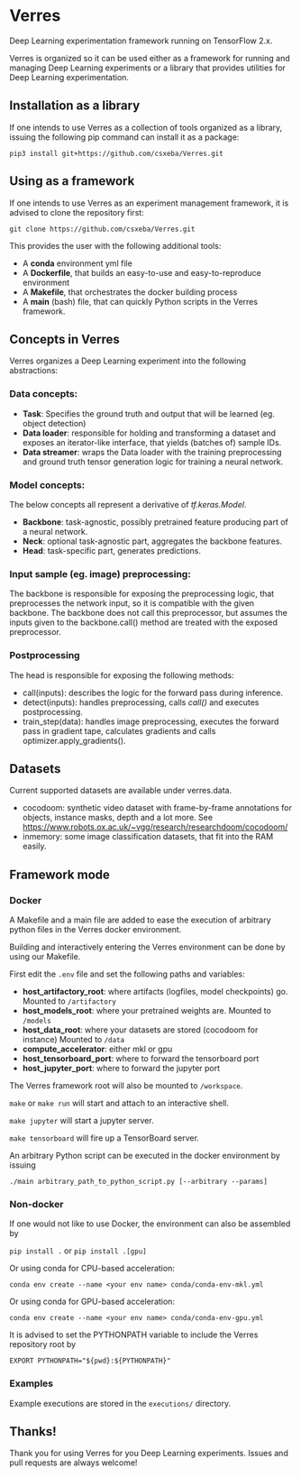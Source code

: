 # Verres

Deep Learning experimentation framework running on TensorFlow 2.x.

Verres is organized so it can be used either as a framework for running and
managing Deep Learning experiments or a library that provides utilities for
Deep Learning experimentation.

## Installation as a library

If one intends to use Verres as a collection of tools organized as a library,
issuing the following pip command can install it as a package:

```pip3 install git+https://github.com/csxeba/Verres.git ```

## Using as a framework

If one intends to use Verres as an experiment management framework, it is advised
to clone the repository first:

```git clone https://github.com/csxeba/Verres.git```

This provides the user with the following additional tools:
- A **conda** environment yml file
- A **Dockerfile**, that builds an easy-to-use and easy-to-reproduce environment
- A **Makefile**, that orchestrates the docker building process
- A **main** (bash) file, that can quickly Python scripts in the Verres framework. 

## Concepts in Verres

Verres organizes a Deep Learning experiment into the following abstractions:

### Data concepts:

- **Task**: Specifies the ground truth and output that will be learned (eg. object detection)
- **Data loader**: responsible for holding and transforming a dataset and exposes
an iterator-like interface, that yields (batches of) sample IDs.
- **Data streamer**: wraps the Data loader with the training preprocessing and
ground truth tensor generation logic for training a neural network.

### Model concepts:

The below concepts all represent a derivative of _tf.keras.Model_.

- **Backbone**: task-agnostic, possibly pretrained feature producing part of a neural network.
- **Neck**: optional task-agnostic part, aggregates the backbone features.
- **Head**: task-specific part, generates predictions.

### Input sample (eg. image) preprocessing:
The backbone is responsible for exposing the preprocessing logic, that
preprocesses the network input, so it is compatible with the given backbone.
The backbone does not call this preprocessor, but assumes the inputs given to the
backbone.call() method are treated with the exposed preprocessor.

### Postprocessing
The head is responsible for exposing the following methods:
- call(inputs): describes the logic for the forward pass during inference.
- detect(inputs): handles preprocessing, calls *call()* and executes postprocessing.
- train_step(data): handles image preprocessing, executes the forward pass in
gradient tape, calculates gradients and calls optimizer.apply_gradients().

 
## Datasets

Current supported datasets are available under verres.data.

- cocodoom: synthetic video dataset with frame-by-frame annotations for objects,
instance masks, depth and a lot more. See https://www.robots.ox.ac.uk/~vgg/research/researchdoom/cocodoom/
- inmemory: some image classification datasets, that fit into the RAM easily.

## Framework mode

### Docker

A Makefile and a main file are added to ease the execution of arbitrary python
files in the Verres docker environment.

Building and interactively entering the Verres environment can be done by
using our Makefile.

First edit the `.env` file and set the following paths and variables:

- **host_artifactory_root**: where artifacts (logfiles, model checkpoints) go.
  Mounted to `/artifactory`
- **host_models_root**: where your pretrained weights are.
  Mounted to `/models`
- **host_data_root**: where your datasets are stored (cocodoom for instance)
  Mounted to `/data`
- **compute_accelerator**: either mkl or gpu
- **host_tensorboard_port**: where to forward the tensorboard port
- **host_jupyter_port**: where to forward the jupyter port

The Verres framework root will also be mounted to `/workspace`.

`make` or `make run` will start and attach to an interactive shell.

`make jupyter` will start a jupyter server.

`make tensorboard` will fire up a TensorBoard server.

An arbitrary Python script can be executed in the docker environment by issuing

```./main arbitrary_path_to_python_script.py [--arbitrary --params]```

### Non-docker

If one would not like to use Docker, the environment can also be assembled by

`pip install .` or `pip install .[gpu]`

Or using conda for CPU-based acceleration:

`conda env create --name <your env name> conda/conda-env-mkl.yml`

Or using conda for GPU-based acceleration:

`conda env create --name <your env name> conda/conda-env-gpu.yml`

It is advised to set the PYTHONPATH variable to include the Verres repository
root by

`EXPORT PYTHONPATH="${pwd}:${PYTHONPATH}"`

### Examples

Example executions are stored in the `executions/` directory.

## Thanks!

Thank you for using Verres for you Deep Learning experiments. Issues and
pull requests are always welcome!

